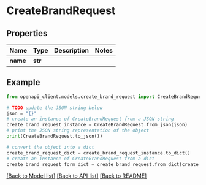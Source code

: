 # CreateBrandRequest


## Properties

Name | Type | Description | Notes
------------ | ------------- | ------------- | -------------
**name** | **str** |  | 

## Example

```python
from openapi_client.models.create_brand_request import CreateBrandRequest

# TODO update the JSON string below
json = "{}"
# create an instance of CreateBrandRequest from a JSON string
create_brand_request_instance = CreateBrandRequest.from_json(json)
# print the JSON string representation of the object
print(CreateBrandRequest.to_json())

# convert the object into a dict
create_brand_request_dict = create_brand_request_instance.to_dict()
# create an instance of CreateBrandRequest from a dict
create_brand_request_form_dict = create_brand_request.from_dict(create_brand_request_dict)
```
[[Back to Model list]](../README.md#documentation-for-models) [[Back to API list]](../README.md#documentation-for-api-endpoints) [[Back to README]](../README.md)


